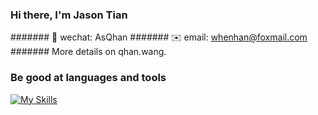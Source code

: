 ### Hi there, I'm Jason Tian
####### 💬 wechat: AsQhan
####### ✉️ email: whenhan@foxmail.com
####### More details on qhan.wang.

### Be good at languages and tools
[![My Skills](https://skillicons.dev/icons?i=js,ts,nodejs,react,nextjs,prisma,mongodb,graphql&perline=4)](https://skillicons.dev)
<!--
**yikejason/yikejason** is a ✨ _special_ ✨ repository because its `README.md` (this file) appears on your GitHub profile.

Here are some ideas to get you started:

- 🔭 I’m currently working on ...
- 🌱 I’m currently learning ...
- 👯 I’m looking to collaborate on ...
- 🤔 I’m looking for help with ...
- 💬 Ask me about ...
- 📫 How to reach me: ...
- 😄 Pronouns: ...
- ⚡ Fun fact: ...
-->
